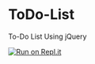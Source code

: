 # ToDo-List
To-Do List Using jQuery

[![Run on Repl.it](https://repl.it/badge/github/danielzelfo/ToDo-List)](https://repl.it/github/danielzelfo/ToDo-List)

